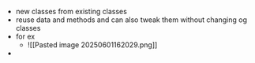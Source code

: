 - new classes from existing classes
- reuse data and methods and can also tweak them without changing og classes
- for ex
	- ![[Pasted image 20250601162029.png]]
- 